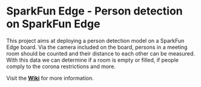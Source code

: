 # SparkFun Edge - Person detection on SparkFun Edge

This project aims at deploying a person detection model on a SparkFun Edge board.
Via the camera included on the board, persons in a meeting room should be counted
and their distance to each other can be measured.
With this data we can determine if a room is empty or filled, if people comply to the
corona restrictions and more.

Visit the [**Wiki**](https://iteragit.iteratec.de/sparkfun/sparky-rooms/-/wikis/home) for more information.
